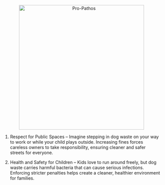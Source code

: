 <p align="center">
  <img src="https://github.com/user-attachments/assets/fa5ed578-edaa-4b4e-8867-f1200028349e" alt="Pro-Pathos" width="400"/>
</p>

1. Respect for Public Spaces – Imagine stepping in dog waste on your way to work or while your child plays outside. Increasing fines forces careless owners to take responsibility, ensuring cleaner and safer streets for everyone.

2. Health and Safety for Children – Kids love to run around freely, but dog waste carries harmful bacteria that can cause serious infections. Enforcing stricter penalties helps create a cleaner, healthier environment for families.
